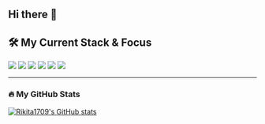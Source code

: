 ## Hi there 👋

<!--
**Rikita1709/Rikita1709** is a ✨ _special_ ✨ repository because its `README.md` (this file) appears on your GitHub profile.

Here are some ideas to get you started:

- 🔭 I’m currently working on ...
- 🌱 I’m currently learning ...
- 👯 I’m looking to collaborate on ...
- 🤔 I’m looking for help with ...
- 💬 Ask me about ...
- 📫 How to reach me: ...
- 😄 Pronouns: ...
- ⚡ Fun fact: ...
-->
## 🛠️ My Current Stack & Focus

![](https://img.shields.io/badge/Java-007396?style=for-the-badge&logo=java&logoColor=white) 
![](https://img.shields.io/badge/Data%20Structures-194D33?style=for-the-badge&logo=react&logoColor=white) 
![](https://img.shields.io/badge/HTML5-E34F26?style=for-the-badge&logo=html5&logoColor=white) 
![](https://img.shields.io/badge/CSS3-1572B6?style=for-the-badge&logo=css3&logoColor=white) 
![](https://img.shields.io/badge/JavaScript-F7DF1E?style=for-the-badge&logo=javascript&logoColor=black)
![](https://img.shields.io/badge/Python-3776AB?style=for-the-badge&logo=python&logoColor=white) 

---

### 🔥 My GitHub Stats

[![Rikita1709's GitHub stats](https://github-readme-stats.vercel.app/api?username=Rikita1709&show_icons=true&theme=vue)](https://github.com/anuraghazra/github-readme-stats)
